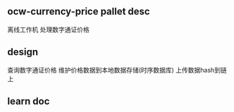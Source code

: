 ## ocw-currency-price pallet desc
  离线工作机 处理数字通证价格
## design
  查询数字通证价格 维护价格数据到本地数据存储(时序数据库) 上传数据hash到链上
## learn doc




